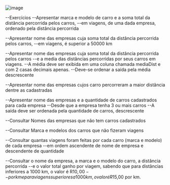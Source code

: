 ![image](https://github.com/Rafhaelslv/Pr-_P2_BD/assets/127260453/1243c856-0a58-4e28-94f1-bca2ab7330ac)


--Exercícios
--Apresentar marca e modelo de carro e a soma total da distância percorrida pelos carros,
--em viagens, de uma dada empresa, ordenado pela distância percorrida


--Apresentar nome das empresas cuja soma total da distância percorrida pelos carros,
--em viagens, é superior a 50000 km

--Apresentar nome das empresas cuja soma total da distância percorrida pelos carros
--e a media das distâncias percorridas por seus carros em viagens.
--A média deve ser exibida em uma coluna chamada mediaDist e com 2 casas decimais apenas.
--Deve-se ordenar a saída pela média descrescente

--Apresentar nome das empresas cujos carro percorreram a maior distância dentre as cadastradas

--Apresentar nome das empresas e a quantidade de carros cadastrados para cada empresa
--Desde que a empresa tenha 3 ou mais carros
--A saída deve ser ordenada pela quantidade de carros, descrescente

--Consultar Nomes das empresas que não tem carros cadastrados

--Consultar Marca e modelos dos carros que não fizeram viagens

--Consultar quantas viagens foram feitas por cada carro (marca e modelo) de cada empresa
--em ordem ascendente de nome de empresa e descendente de quantidade

--Consultar o nome da empresa, a marca e o modelo do carro, a distância percorrida
--e o valor total ganho por viagem, sabendo que para distâncias inferiores a 1000 km, o valor é R$10,00
--por km e para viagens superiores a 1000 km, o valor é R$15,00 por km.
